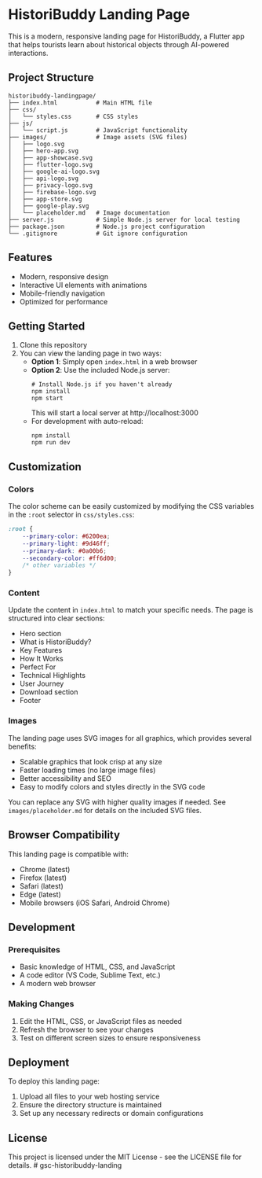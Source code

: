 # HistoriBuddy Landing Page

This is a modern, responsive landing page for HistoriBuddy, a Flutter app that helps tourists learn about historical objects through AI-powered interactions.

## Project Structure

```
historibuddy-landingpage/
├── index.html           # Main HTML file
├── css/
│   └── styles.css       # CSS styles
├── js/
│   └── script.js        # JavaScript functionality
├── images/              # Image assets (SVG files)
│   ├── logo.svg
│   ├── hero-app.svg
│   ├── app-showcase.svg
│   ├── flutter-logo.svg
│   ├── google-ai-logo.svg
│   ├── api-logo.svg
│   ├── privacy-logo.svg
│   ├── firebase-logo.svg
│   ├── app-store.svg
│   ├── google-play.svg
│   └── placeholder.md   # Image documentation
├── server.js            # Simple Node.js server for local testing
├── package.json         # Node.js project configuration
└── .gitignore           # Git ignore configuration
```

## Features

- Modern, responsive design
- Interactive UI elements with animations
- Mobile-friendly navigation
- Optimized for performance

## Getting Started

1. Clone this repository
2. You can view the landing page in two ways:
   - **Option 1**: Simply open `index.html` in a web browser
   - **Option 2**: Use the included Node.js server:
     ```
     # Install Node.js if you haven't already
     npm install
     npm start
     ```
     This will start a local server at http://localhost:3000
   - For development with auto-reload:
     ```
     npm install
     npm run dev
     ```

## Customization

### Colors

The color scheme can be easily customized by modifying the CSS variables in the `:root` selector in `css/styles.css`:

```css
:root {
    --primary-color: #6200ea;
    --primary-light: #9d46ff;
    --primary-dark: #0a00b6;
    --secondary-color: #ff6d00;
    /* other variables */
}
```

### Content

Update the content in `index.html` to match your specific needs. The page is structured into clear sections:

- Hero section
- What is HistoriBuddy?
- Key Features
- How It Works
- Perfect For
- Technical Highlights
- User Journey
- Download section
- Footer

### Images

The landing page uses SVG images for all graphics, which provides several benefits:

- Scalable graphics that look crisp at any size
- Faster loading times (no large image files)
- Better accessibility and SEO
- Easy to modify colors and styles directly in the SVG code

You can replace any SVG with higher quality images if needed. See `images/placeholder.md` for details on the included SVG files.

## Browser Compatibility

This landing page is compatible with:

- Chrome (latest)
- Firefox (latest)
- Safari (latest)
- Edge (latest)
- Mobile browsers (iOS Safari, Android Chrome)

## Development

### Prerequisites

- Basic knowledge of HTML, CSS, and JavaScript
- A code editor (VS Code, Sublime Text, etc.)
- A modern web browser

### Making Changes

1. Edit the HTML, CSS, or JavaScript files as needed
2. Refresh the browser to see your changes
3. Test on different screen sizes to ensure responsiveness

## Deployment

To deploy this landing page:

1. Upload all files to your web hosting service
2. Ensure the directory structure is maintained
3. Set up any necessary redirects or domain configurations

## License

This project is licensed under the MIT License - see the LICENSE file for details. # gsc-historibuddy-landing
